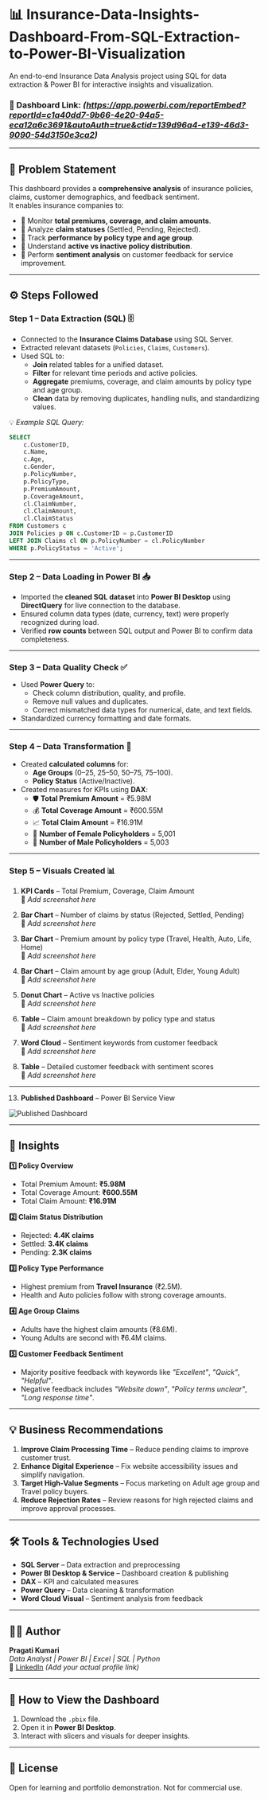 # 📊 Insurance-Data-Insights-Dashboard-From-SQL-Extraction-to-Power-BI-Visualization

An end-to-end Insurance Data Analysis project using SQL for data extraction &amp; Power BI for interactive insights and visualization.

### 🔗 Dashboard Link: *(https://app.powerbi.com/reportEmbed?reportId=c1a40dd7-9b66-4e20-94a5-eca12a6c3691&autoAuth=true&ctid=139d96a4-e139-46d3-9090-54d3150e3ca2)*  

---

## 📝 Problem Statement  

This dashboard provides a **comprehensive analysis** of insurance policies, claims, customer demographics, and feedback sentiment.  
It enables insurance companies to:  

- 📌 Monitor **total premiums, coverage, and claim amounts**.  
- 📌 Analyze **claim statuses** (Settled, Pending, Rejected).  
- 📌 Track **performance by policy type and age group**.  
- 📌 Understand **active vs inactive policy distribution**.  
- 📌 Perform **sentiment analysis** on customer feedback for service improvement.  

---

## ⚙️ Steps Followed  

### **Step 1 – Data Extraction (SQL)** 🗄  
- Connected to the **Insurance Claims Database** using SQL Server.  
- Extracted relevant datasets (`Policies`, `Claims`, `Customers`).  
- Used SQL to:  
  - **Join** related tables for a unified dataset.  
  - **Filter** for relevant time periods and active policies.  
  - **Aggregate** premiums, coverage, and claim amounts by policy type and age group.  
  - **Clean** data by removing duplicates, handling nulls, and standardizing values.  

💡 *Example SQL Query:*  
```sql
SELECT 
    c.CustomerID,
    c.Name,
    c.Age,
    c.Gender,
    p.PolicyNumber,
    p.PolicyType,
    p.PremiumAmount,
    p.CoverageAmount,
    cl.ClaimNumber,
    cl.ClaimAmount,
    cl.ClaimStatus
FROM Customers c
JOIN Policies p ON c.CustomerID = p.CustomerID
LEFT JOIN Claims cl ON p.PolicyNumber = cl.PolicyNumber
WHERE p.PolicyStatus = 'Active';

```

---


### **Step 2 – Data Loading in Power BI** 📥  
- Imported the **cleaned SQL dataset** into **Power BI Desktop** using **DirectQuery** for live connection to the database.  
- Ensured column data types (date, currency, text) were properly recognized during load.  
- Verified **row counts** between SQL output and Power BI to confirm data completeness.  

---

### **Step 3 – Data Quality Check** ✅  
- Used **Power Query** to:  
  - Check column distribution, quality, and profile.  
  - Remove null values and duplicates.  
  - Correct mismatched data types for numerical, date, and text fields.  
- Standardized currency formatting and date formats.  

---

### **Step 4 – Data Transformation** 🔄  
- Created **calculated columns** for:  
  - **Age Groups** (0–25, 25–50, 50–75, 75–100).  
  - **Policy Status** (Active/Inactive).  
- Created measures for KPIs using **DAX**:  
  - 🛡 **Total Premium Amount** = ₹5.98M  
  - 💰 **Total Coverage Amount** = ₹600.55M  
  - 📈 **Total Claim Amount** = ₹16.91M  
  - 👩 **Number of Female Policyholders** = 5,001  
  - 👨 **Number of Male Policyholders** = 5,003  

---

### **Step 5 – Visuals Created** 📊  

1. **KPI Cards** – Total Premium, Coverage, Claim Amount  
   📸 *Add screenshot here*  

2. **Bar Chart** – Number of claims by status (Rejected, Settled, Pending)  
   📸 *Add screenshot here*  

3. **Bar Chart** – Premium amount by policy type (Travel, Health, Auto, Life, Home)  
   📸 *Add screenshot here*  

4. **Bar Chart** – Claim amount by age group (Adult, Elder, Young Adult)  
   📸 *Add screenshot here*  

5. **Donut Chart** – Active vs Inactive policies  
   📸 *Add screenshot here*  

6. **Table** – Claim amount breakdown by policy type and status  
   📸 *Add screenshot here*  

7. **Word Cloud** – Sentiment keywords from customer feedback  
   📸 *Add screenshot here*  

8. **Table** – Detailed customer feedback with sentiment scores  
   📸 *Add screenshot here*  

---

13. **Published Dashboard** – Power BI Service View  

   ![Published Dashboard](https://github.com/user-attachments/assets/aea47030-c63b-4591-b552-2ca9f01d2747)  


---



## 📌 Insights  

**1️⃣ Policy Overview**  
- Total Premium Amount: **₹5.98M**  
- Total Coverage Amount: **₹600.55M**  
- Total Claim Amount: **₹16.91M**  

**2️⃣ Claim Status Distribution**  
- Rejected: **4.4K claims**  
- Settled: **3.4K claims**  
- Pending: **2.3K claims**  

**3️⃣ Policy Type Performance**  
- Highest premium from **Travel Insurance** (₹2.5M).  
- Health and Auto policies follow with strong coverage amounts.  

**4️⃣ Age Group Claims**  
- Adults have the highest claim amounts (₹8.6M).  
- Young Adults are second with ₹6.4M claims.  

**5️⃣ Customer Feedback Sentiment**  
- Majority positive feedback with keywords like *"Excellent"*, *"Quick"*, *"Helpful"*.  
- Negative feedback includes *"Website down"*, *"Policy terms unclear"*, *"Long response time"*.  

---

## 💡 Business Recommendations  

1. **Improve Claim Processing Time** – Reduce pending claims to improve customer trust.  
2. **Enhance Digital Experience** – Fix website accessibility issues and simplify navigation.  
3. **Target High-Value Segments** – Focus marketing on Adult age group and Travel policy buyers.  
4. **Reduce Rejection Rates** – Review reasons for high rejected claims and improve approval processes.  

---

## 🛠 Tools & Technologies Used  

- **SQL Server** – Data extraction and preprocessing  
- **Power BI Desktop & Service** – Dashboard creation & publishing  
- **DAX** – KPI and calculated measures  
- **Power Query** – Data cleaning & transformation  
- **Word Cloud Visual** – Sentiment analysis from feedback  

---

## 🙋‍♀️ Author  

**Pragati Kumari**  
_Data Analyst | Power BI | Excel | SQL | Python_  
🔗 [LinkedIn](#) *(Add your actual profile link)*  

---

## 🚀 How to View the Dashboard  

1. Download the `.pbix` file.  
2. Open it in **Power BI Desktop**.  
3. Interact with slicers and visuals for deeper insights.  

---

## 📄 License  

Open for learning and portfolio demonstration. Not for commercial use.  
